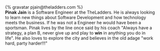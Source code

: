 <div class="profile-container">
  <div class="profile-thumb">
    {% gravatar pjain@theladders.com %}
  </div>
  <div class="profile-content">
    <strong>Pinak Jain</strong> is a Software Engineer at the TheLadders. He is always looking to learn new things about Software Development and how technology meets the business. If he was not a Engineer he would have been a sportsman. Pinak lives by the line once said by his coach "Always have a strategy, a plan B, never give up and play to <strong>win</strong> in anything you do in life". He also loves to explore the city and believes in the old adage "work hard, party harder!!!"
  </div>
</div>
